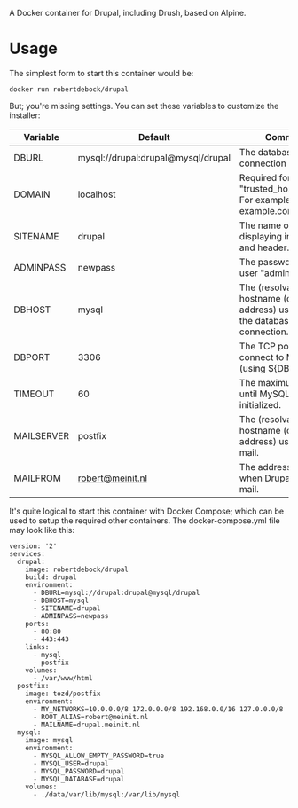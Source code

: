 A Docker container for Drupal, including Drush, based on Alpine.

# Usage
The simplest form to start this container would be:

    docker run robertdebock/drupal

But; you're missing settings. You can set these variables to customize the installer:


|Variable|Default|Commment|
|---|---|---|
|DBURL|mysql://drupal:drupal@mysql/drupal|The database connection string.|
|DOMAIN|localhost|Required for "trusted_host_patterns". For example: example.com.|
|SITENAME|drupal|The name of the site, displaying in the title and header.|
|ADMINPASS|newpass|The password for the user "admin".|
|DBHOST|mysql|The (resolvable) hostname (or IP address) used to test the database connection.|
|DBPORT|3306|The TCP port to us to connect to MySQL (using ${DBHOST}.)|
|TIMEOUT|60|The maximum to to wait until MySQL is initialized.|
|MAILSERVER|postfix|The (resolvable) hostname (or IP address) used to send mail.|
|MAILFROM|robert@meinit.nl|The address to use when Drupal sends mail.|

It's quite logical to start this container with Docker Compose; which can be used to setup the required other containers. The docker-compose.yml file may look like this:

    version: '2'
    services:
      drupal:
        image: robertdebock/drupal
        build: drupal
        environment:
          - DBURL=mysql://drupal:drupal@mysql/drupal
          - DBHOST=mysql
          - SITENAME=drupal
          - ADMINPASS=newpass
        ports:
          - 80:80
          - 443:443
        links:
          - mysql
          - postfix
        volumes:
          - /var/www/html
      postfix:
        image: tozd/postfix
        environment:
          - MY_NETWORKS=10.0.0.0/8 172.0.0.0/8 192.168.0.0/16 127.0.0.0/8
          - ROOT_ALIAS=robert@meinit.nl
          - MAILNAME=drupal.meinit.nl
      mysql:
        image: mysql
        environment:
          - MYSQL_ALLOW_EMPTY_PASSWORD=true
          - MYSQL_USER=drupal
          - MYSQL_PASSWORD=drupal
          - MYSQL_DATABASE=drupal
        volumes:
          - ./data/var/lib/mysql:/var/lib/mysql


